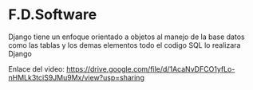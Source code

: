 # F.D.Software

Django tiene un enfoque orientado a objetos al manejo de la base datos como las tablas y los demas elementos todo el codigo SQL lo realizara Django



Enlace del video:
https://drive.google.com/file/d/1AcaNvDFCO1yfLo-nHMLk3tciS9JMu9Mx/view?usp=sharing
